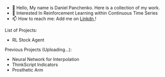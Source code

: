 - 👋 Hello, My name is Daniel Panchenko. Here is a collection of my work.
- 👀 Interested In Reinforcement Learning within Continuous Time Series
- 📫 How to reach me: Add me on <a href="https://www.linkedin.com/in/daniel-panchenko-3191301b8/"> Linkdn </a>!

List of Projects:
- RL Stock Agent

Previous Projects (Uploading...):
- Neural Network for Interpolation
- ThinkScript Indicators
- Prosthetic Arm

<!---
danielpanchenko/danielpanchenko is a ✨ special ✨ repository because its `README.md` (this file) appears on your GitHub profile.
You can click the Preview link to take a look at your changes.
--->
